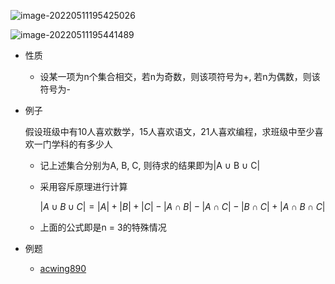 ![image-20220511195425026](https://cdn.jsdelivr.net/gh/liver0377/images@main/img/image-20220511195425026.png)

![image-20220511195441489](https://cdn.jsdelivr.net/gh/liver0377/images@main/img/image-20220511195441489.png)

- 性质
  - 设某一项为n个集合相交，若n为奇数，则该项符号为+, 若n为偶数，则该符号为-

- 例子

  假设班级中有10人喜欢数学，15人喜欢语文，21人喜欢编程，求班级中至少喜欢一门学科的有多少人

  - 记上述集合分别为A, B, C, 则待求的结果即为|A ∪ B ∪ C|

  - 采用容斥原理进行计算

    $|A ∪ B ∪ C| =  |A| + |B| + |C| - |A ∩ B | - |A ∩ C| - |B ∩ C| + |A ∩ B ∩ C|$

  - 上面的公式即是n = 3的特殊情况





- 例题
  - [acwing890](https://www.acwing.com/problem/content/892/)





